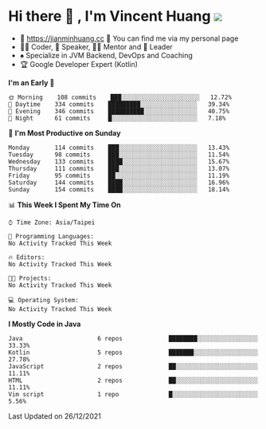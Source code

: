 # Hi there 👋 , I'm Vincent Huang ![](https://komarev.com/ghpvc/?username=Jian-Min-Huang)
- 💎 https://jianminhuang.cc 🙋 You can find me via my personal page
- 👨‍💻 Coder, 🎤 Speaker, 👨‍🏫 Mentor and 🚀 Leader
- ♠️ Specialize in JVM Backend, DevOps and Coaching
- 🏆 Google Developer Expert (Kotlin)

<!--START_SECTION:waka-->
**I'm an Early 🐤** 

```text
🌞 Morning    108 commits    ███░░░░░░░░░░░░░░░░░░░░░░   12.72% 
🌆 Daytime    334 commits    █████████░░░░░░░░░░░░░░░░   39.34% 
🌃 Evening    346 commits    ██████████░░░░░░░░░░░░░░░   40.75% 
🌙 Night      61 commits     █░░░░░░░░░░░░░░░░░░░░░░░░   7.18%

```
📅 **I'm Most Productive on Sunday** 

```text
Monday       114 commits    ███░░░░░░░░░░░░░░░░░░░░░░   13.43% 
Tuesday      98 commits     ███░░░░░░░░░░░░░░░░░░░░░░   11.54% 
Wednesday    133 commits    ████░░░░░░░░░░░░░░░░░░░░░   15.67% 
Thursday     111 commits    ███░░░░░░░░░░░░░░░░░░░░░░   13.07% 
Friday       95 commits     ██░░░░░░░░░░░░░░░░░░░░░░░   11.19% 
Saturday     144 commits    ████░░░░░░░░░░░░░░░░░░░░░   16.96% 
Sunday       154 commits    ████░░░░░░░░░░░░░░░░░░░░░   18.14%

```


📊 **This Week I Spent My Time On** 

```text
⌚︎ Time Zone: Asia/Taipei

💬 Programming Languages: 
No Activity Tracked This Week

🔥 Editors: 
No Activity Tracked This Week

🐱‍💻 Projects: 
No Activity Tracked This Week

💻 Operating System: 
No Activity Tracked This Week

```

**I Mostly Code in Java** 

```text
Java                     6 repos             ████████░░░░░░░░░░░░░░░░░   33.33% 
Kotlin                   5 repos             ███████░░░░░░░░░░░░░░░░░░   27.78% 
JavaScript               2 repos             ██░░░░░░░░░░░░░░░░░░░░░░░   11.11% 
HTML                     2 repos             ██░░░░░░░░░░░░░░░░░░░░░░░   11.11% 
Vim script               1 repo              █░░░░░░░░░░░░░░░░░░░░░░░░   5.56%

```



 Last Updated on 26/12/2021
<!--END_SECTION:waka-->
